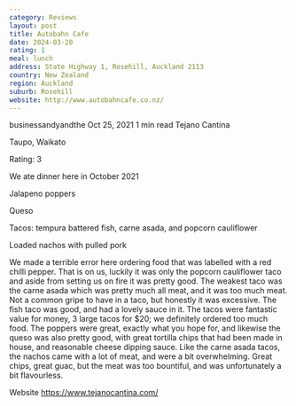 ```yaml
---
category: Reviews
layout: post
title: Autobahn Cafe
date: 2024-03-20
rating: 1
meal: lunch
address: State Highway 1, Rosehill, Auckland 2113
country: New Zealand
region: Auckland
suburb: Rosehill
website: http://www.autobahncafe.co.nz/
---
```


businessandyandthe
Oct 25, 2021
1 min read
Tejano Cantina

Taupo, Waikato

Rating: 3

We ate dinner here in October 2021

Jalapeno poppers

Queso

Tacos: tempura battered fish, carne asada, and popcorn cauliflower

Loaded nachos with pulled pork

We made a terrible error here ordering food that was labelled with a red chilli pepper. That is on us, luckily it was only the popcorn cauliflower taco and aside from setting us on fire it was pretty good. The weakest taco was the carne asada which was pretty much all meat, and it was too much meat. Not a common gripe to have in a taco, but honestly it was excessive. The fish taco was good, and had a lovely sauce in it. The tacos were fantastic value for money, 3 large tacos for $20; we definitely ordered too much food. The poppers were great, exactly what you hope for, and likewise the queso was also pretty good, with great tortilla chips that had been made in house, and reasonable cheese dipping sauce. Like the carne asada tacos, the nachos came with a lot of meat, and were a bit overwhelming. Great chips, great guac, but the meat was too bountiful, and was unfortunately a bit flavourless. 

Website https://www.tejanocantina.com/